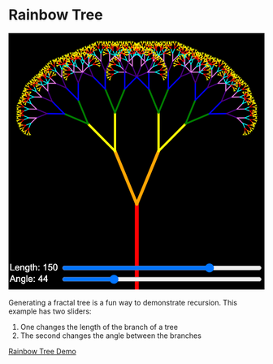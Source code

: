 # Rainbow Tree

![Rainbow Tree](./../../img/p5-rainbow-tree.png)

Generating a fractal tree is a fun way to demonstrate recursion.  This example has two sliders:

1. One changes the length of the branch of a tree
2. The second changes the angle between the branches

[Rainbow Tree Demo](./rainbow-tree.html)